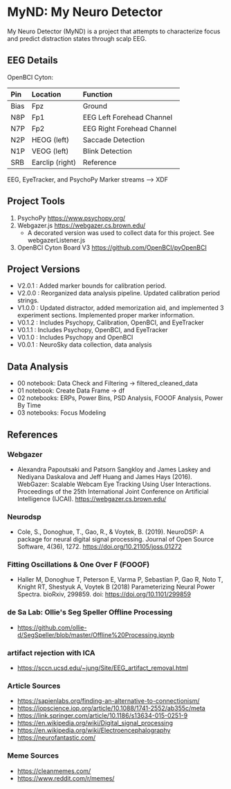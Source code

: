 
# MyND: My Neuro Detector
My Neuro Detector (MyND) is a project that attempts to characterize focus and predict distraction states through scalp EEG. 

## EEG Details

OpenBCI Cyton: 

| Pin  | Location | Function  |
|:-----|:---------|:----------|
| Bias | Fpz | Ground |
| N8P | Fp1 | EEG Left Forehead Channel |
| N7P | Fp2 | EEG Right Forehead Channel |
| N2P | HEOG (left) | Saccade Detection |
| N1P | VEOG (left) | Blink Detection |
| SRB | Earclip (right) | Reference |

EEG, EyeTracker, and PsychoPy Marker streams --> XDF 

## Project Tools
1) PsychoPy https://www.psychopy.org/ 
2) Webgazer.js https://webgazer.cs.brown.edu/ </br>
   - A decorated version was used to collect data for this project. See webgazerListener.js
3) OpenBCI Cyton Board V3 https://github.com/OpenBCI/pyOpenBCI 

## Project Versions
- V2.0.1 : Added marker bounds for calibration period.
- V2.0.0 : Reorganized data analysis pipeline. Updated calibration period strings. 
- V1.0.0 : Updated distractor, added memorization aid, and implemented 3 experiment sections. Implemented proper marker information.
- V0.1.2 : Includes Psychopy, Calibration, OpenBCI, and EyeTracker
- V0.1.1 : Includes Psychopy, OpenBCI, and EyeTracker
- V0.1.0 : Includes Psychopy and OpenBCI
- V0.0.1 : NeuroSky data collection, data analysis

## Data Analysis
- 00 notebook: Data Check and Filtering -> filtered_cleaned_data
- 01 notebook: Create Data Frame -> df
- 02 notebooks: ERPs, Power Bins, PSD Analysis, FOOOF Analysis, Power By Time
- 03 notebooks: Focus Modeling

## References

### Webgazer 
- Alexandra Papoutsaki and Patsorn Sangkloy and James Laskey and Nediyana Daskalova and Jeff Huang and James Hays (2016). WebGazer: Scalable Webcam Eye Tracking Using User Interactions. Proceedings of the 25th International Joint Conference on Artificial Intelligence (IJCAI). 
https://webgazer.cs.brown.edu/ 

### Neurodsp
- Cole, S., Donoghue, T., Gao, R., & Voytek, B. (2019). NeuroDSP: A package for
neural digital signal processing. Journal of Open Source Software, 4(36), 1272.
https://doi.org/10.21105/joss.01272

### Fitting Oscillations & One Over F (FOOOF) 
- Haller M, Donoghue T, Peterson E, Varma P, Sebastian P, Gao R, Noto T, Knight RT, Shestyuk A,
Voytek B (2018) Parameterizing Neural Power Spectra. bioRxiv, 299859.
doi: https://doi.org/10.1101/299859

### de Sa Lab: Ollie's Seg Speller Offline Processing
- https://github.com/ollie-d/SegSpeller/blob/master/Offline%20Processing.ipynb 

### artifact rejection with ICA
- https://sccn.ucsd.edu/~jung/Site/EEG_artifact_removal.html 

### Article Sources
- https://sapienlabs.org/finding-an-alternative-to-connectionism/ 
- https://iopscience.iop.org/article/10.1088/1741-2552/ab355c/meta
- https://link.springer.com/article/10.1186/s13634-015-0251-9 
- https://en.wikipedia.org/wiki/Digital_signal_processing 
- https://en.wikipedia.org/wiki/Electroencephalography
- https://neurofantastic.com/ 

### Meme Sources 
- https://cleanmemes.com/ 
- https://www.reddit.com/r/memes/ 
